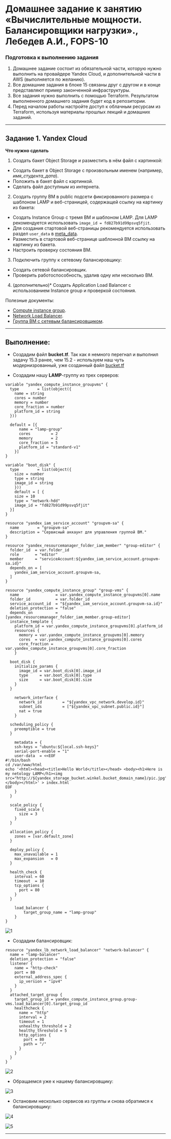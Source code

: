 # Домашнее задание к занятию «Вычислительные мощности. Балансировщики нагрузки»., Лебедев А.И., FOPS-10

### Подготовка к выполнению задания

1. Домашнее задание состоит из обязательной части, которую нужно выполнить на провайдере Yandex Cloud, и дополнительной части в AWS (выполняется по желанию). 
2. Все домашние задания в блоке 15 связаны друг с другом и в конце представляют пример законченной инфраструктуры.  
3. Все задания нужно выполнить с помощью Terraform. Результатом выполненного домашнего задания будет код в репозитории. 
4. Перед началом работы настройте доступ к облачным ресурсам из Terraform, используя материалы прошлых лекций и домашних заданий.

---
## Задание 1. Yandex Cloud 

**Что нужно сделать**

1. Создать бакет Object Storage и разместить в нём файл с картинкой:

 - Создать бакет в Object Storage с произвольным именем (например, _имя_студента_дата_).
 - Положить в бакет файл с картинкой.
 - Сделать файл доступным из интернета.
 
2. Создать группу ВМ в public подсети фиксированного размера с шаблоном LAMP и веб-страницей, содержащей ссылку на картинку из бакета:

 - Создать Instance Group с тремя ВМ и шаблоном LAMP. Для LAMP рекомендуется использовать `image_id = fd827b91d99psvq5fjit`.
 - Для создания стартовой веб-страницы рекомендуется использовать раздел `user_data` в [meta_data](https://cloud.yandex.ru/docs/compute/concepts/vm-metadata).
 - Разместить в стартовой веб-странице шаблонной ВМ ссылку на картинку из бакета.
 - Настроить проверку состояния ВМ.
 
3. Подключить группу к сетевому балансировщику:

 - Создать сетевой балансировщик.
 - Проверить работоспособность, удалив одну или несколько ВМ.
4. (дополнительно)* Создать Application Load Balancer с использованием Instance group и проверкой состояния.

Полезные документы:

- [Compute instance group](https://registry.terraform.io/providers/yandex-cloud/yandex/latest/docs/resources/compute_instance_group).
- [Network Load Balancer](https://registry.terraform.io/providers/yandex-cloud/yandex/latest/docs/resources/lb_network_load_balancer).
- [Группа ВМ с сетевым балансировщиком](https://cloud.yandex.ru/docs/compute/operations/instance-groups/create-with-balancer).

---  

## Выполнение:  

- Создадим файл **bucket.tf**. Так как я немного перегнал и выполнил задачу 15.3 ранее, чем 15.2 - используем наш чуть модернизрованный, уже созданный файл  [bucket.tf](tf/bucket.tf)

- Создадим нашу **LAMP**-группу из трех серверов:

```
variable "yandex_compute_instance_groupvms" {
  type        = list(object({
    name = string
    cores = number
    memory = number
    core_fraction = number
    platform_id = string
  }))

  default = [{
      name = "lamp-group"
      cores         = 2
      memory        = 2
      core_fraction = 5
      platform_id = "standard-v1"
    }]
}

variable "boot_disk" {
  type        = list(object({
    size = number
    type = string
    image_id = string
    }))
    default = [ {
    size = 10
    type = "network-hdd"
    image_id = "fd827b91d99psvq5fjit"
  }]
}

resource "yandex_iam_service_account" "groupvm-sa" {
  name        = "groupvm-sa"
  description = "Сервисный аккаунт для управления группой ВМ."
}

resource "yandex_resourcemanager_folder_iam_member" "group-editor" {
  folder_id  = var.folder_id
  role       = "editor"
  member     = "serviceAccount:${yandex_iam_service_account.groupvm-sa.id}"
  depends_on = [
    yandex_iam_service_account.groupvm-sa,
  ]
}

resource "yandex_compute_instance_group" "group-vms" {
  name                = var.yandex_compute_instance_groupvms[0].name
  folder_id           = var.folder_id
  service_account_id  = "${yandex_iam_service_account.groupvm-sa.id}"
  deletion_protection = "false"
  depends_on          = [yandex_resourcemanager_folder_iam_member.group-editor]
  instance_template {
    platform_id = var.yandex_compute_instance_groupvms[0].platform_id
    resources {
      memory = var.yandex_compute_instance_groupvms[0].memory
      cores  = var.yandex_compute_instance_groupvms[0].cores
      core_fraction = var.yandex_compute_instance_groupvms[0].core_fraction
    }

  boot_disk {
    initialize_params {
      image_id = var.boot_disk[0].image_id
      type     = var.boot_disk[0].type
      size     = var.boot_disk[0].size
    }
  }

    network_interface {
      network_id         = "${yandex_vpc_network.develop.id}"
      subnet_ids         = ["${yandex_vpc_subnet.public.id}"]
      nat = true
    }

  scheduling_policy {
    preemptible = true
  }

    metadata = {
    ssh-keys = "ubuntu:${local.ssh-keys}"
    serial-port-enable = "1"
    user-data  = <<EOF
#!/bin/bash
cd /var/www/html
echo '<html><head><title>Hello World</title></head> <body><h1>Here is my netology LAMP</h1><img src="http://${yandex_storage_bucket.winkel.bucket_domain_name}/pic.jpg"/></body></html>' > index.html
EOF
    }
  }

  scale_policy {
    fixed_scale {
      size = 3
    }
  }

  allocation_policy {
    zones = [var.default_zone]
  }

  deploy_policy {
    max_unavailable = 1
    max_expansion   = 0
  }

  health_check {
    interval = 60
    timeout  = 10
    tcp_options {
      port = 80
    }
  }

    load_balancer {
        target_group_name = "lamp-group"
    }
}
```

![1](img/15_1.jpg)

 - Создадим балансировщик:

```
resource "yandex_lb_network_load_balancer" "network-balancer" {
  name = "lamp-balancer"
  deletion_protection = "false"
  listener {
    name = "http-check"
    port = 80
    external_address_spec {
      ip_version = "ipv4"
    }
  }
  attached_target_group {
    target_group_id = yandex_compute_instance_group.group-vms.load_balancer[0].target_group_id
    healthcheck {
      name = "http"
      interval = 2
      timeout = 1
      unhealthy_threshold = 2
      healthy_threshold = 5
      http_options {
        port = 80
        path = "/"
      }
    }
  }
}
```

![2](img/15_2.jpg)  

- Обращаемся уже к нашему балансировщику:

![3](img/15_3.jpg)  

 - Остановим несколько сервисов из группы и снова обратимся к балансировщику:

![4](img/15_4.jpg)    

![5](img/15_5.JPG)    

---


